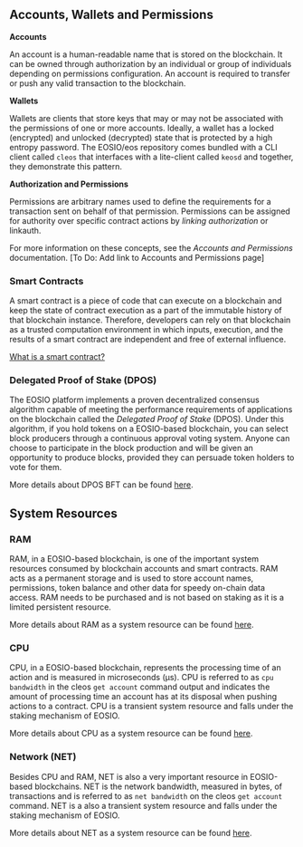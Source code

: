 
## Accounts, Wallets and Permissions

**Accounts**

An account is a human-readable name that is stored on the blockchain. It can be owned through authorization by an individual or group of individuals depending on permissions configuration. An account is required to transfer or push any valid transaction to the blockchain.

**Wallets**

Wallets are clients that store keys that may or may not be associated with the permissions of one or more accounts. Ideally, a wallet has a locked (encrypted) and unlocked (decrypted) state that is protected by a high entropy password. The EOSIO/eos repository comes bundled with a CLI client called `cleos` that interfaces with a lite-client called `keosd` and together, they demonstrate this pattern.

**Authorization and Permissions**

Permissions are arbitrary names used to define the requirements for a transaction sent on behalf of that permission. Permissions can be assigned for authority over specific contract actions by *linking authorization* or linkauth.

For more information on these concepts, see the _Accounts and Permissions_ documentation.
[To Do: Add link to Accounts and Permissions page]

### Smart Contracts
A smart contract is a piece of code that can execute on a blockchain and keep the state of contract execution as a part of the immutable history of that blockchain instance. Therefore, developers can rely on that blockchain as a trusted computation environment in which inputs, execution, and the results of a smart contract are independent and free of external influence.

[What is a smart contract?](https://youtu.be/_I0dUL4kpTg)


### Delegated Proof of Stake (DPOS)

The EOSIO platform implements a proven decentralized consensus algorithm capable of meeting the performance requirements of applications on the blockchain called the _Delegated Proof of Stake_ (DPOS). Under this algorithm, if you hold tokens on a EOSIO-based blockchain, you can select block producers through a continuous approval voting system. Anyone can choose to participate in the block production and will be given an opportunity to produce blocks, provided they can persuade token holders to vote for them.

More details about DPOS BFT can be found [here](https://github.com/EOSIO/documentation-root/blob/master/docs/04_protocol/01_core/01_consensus_protocol.md#3-eosio-consensus-dpos--abft).

## System Resources

### RAM

RAM, in a EOSIO-based blockchain, is one of the important system resources consumed by blockchain accounts and smart contracts. RAM acts as a permanent storage and is used to store account names, permissions, token balance and other data for speedy on-chain data access. RAM needs to be purchased and is not based on staking as it is a limited persistent resource.

More details about RAM as a system resource can be found [here](https://github.com/EOSIO/eosio.contracts/blob/docs/split_index_md/docs/01_core_concepts/02_ram.md).


### CPU

CPU, in a EOSIO-based blockchain, represents the processing time of an action and is measured in microseconds (μs). CPU is referred to as `cpu bandwidth` in the cleos `get account` command output and indicates the amount of processing time an account has at its disposal when pushing actions to a contract. CPU is a transient system resource and falls under the staking mechanism of EOSIO.

More details about CPU as a system resource can be found [here](https://github.com/EOSIO/eosio.contracts/blob/docs/split_index_md/docs/01_core_concepts/02_cpu.md).


### Network (NET)
Besides CPU and RAM, NET is also a very important resource in EOSIO-based blockchains. NET is the network bandwidth, measured in bytes, of transactions and is referred to as `net bandwidth` on the cleos `get account` command. NET is a also a transient system resource and falls under the staking mechanism of EOSIO.

More details about NET as a system resource can be found [here](https://github.com/EOSIO/eosio.contracts/blob/docs/split_index_md/docs/01_core_concepts/04_net.md).
